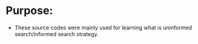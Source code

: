 # Purpose: 
- These source codes were mainly used for learning what is uninformed search/informed search strategy.
